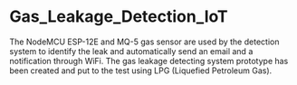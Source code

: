 # Gas_Leakage_Detection_IoT
The NodeMCU ESP-12E and MQ-5 gas sensor are used by the detection system to identify the leak and automatically send an email and a notification through WiFi. The gas leakage detecting system prototype has been created and put to the test using LPG (Liquefied Petroleum Gas). 
